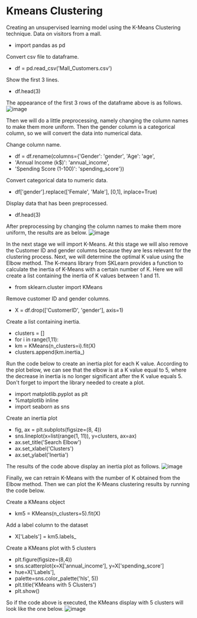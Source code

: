 # Kmeans Clustering
Creating an unsupervised learning model using the K-Means Clustering technique. Data on visitors from a mall.
- import pandas as pd

Convert csv file to dataframe.
- df = pd.read_csv('Mall_Customers.csv')
 
Show the first 3 lines.
- df.head(3)

The appearance of the first 3 rows of the dataframe above is as follows.
![image](https://github.com/diantyapitaloka/Kmeans-Clustering/assets/147487436/510ce9fb-d8fb-43de-bc25-d90e7d1adfad)

Then we will do a little preprocessing, namely changing the column names to make them more uniform. Then the gender column is a categorical column, so we will convert the data into numerical data.

Change column name.
- df = df.rename(columns={'Gender': 'gender', 'Age': 'age',
- 'Annual Income (k$)': 'annual_income',
- 'Spending Score (1-100)': 'spending_score'})
 
Convert categorical data to numeric data.
- df['gender'].replace(['Female', 'Male'], [0,1], inplace=True)
 
Display data that has been preprocessed.
- df.head(3)

After preprocessing by changing the column names to make them more uniform, the results are as below.
![image](https://github.com/diantyapitaloka/Kmeans-Clustering/assets/147487436/7b5791e0-9fc0-45be-b529-0e8a051fcb34)

In the next stage we will import K-Means. At this stage we will also remove the Customer ID and gender columns because they are less relevant for the clustering process. Next, we will determine the optimal K value using the Elbow method. The K-means library from SKLearn provides a function to calculate the inertia of K-Means with a certain number of K. Here we will create a list containing the inertia of K values between 1 and 11.

- from sklearn.cluster import KMeans
 
Remove customer ID and gender columns.
- X = df.drop(['CustomerID', 'gender'], axis=1)
 
Create a list containing inertia.
- clusters = []
- for i in range(1,11):
- km = KMeans(n_clusters=i).fit(X)
- clusters.append(km.inertia_)

Run the code below to create an inertia plot for each K value. According to the plot below, we can see that the elbow is at a K value equal to 5, where the decrease in inertia is no longer significant after the K value equals 5. Don't forget to import the library needed to create a plot.

- import matplotlib.pyplot as plt
- %matplotlib inline
- import seaborn as sns
 
Create an inertia plot
- fig, ax = plt.subplots(figsize=(8, 4))
- sns.lineplot(x=list(range(1, 11)), y=clusters, ax=ax)
- ax.set_title('Search Elbow')
- ax.set_xlabel('Clusters')
- ax.set_ylabel('Inertia')

The results of the code above display an inertia plot as follows.
![image](https://github.com/diantyapitaloka/Kmeans-Clustering/assets/147487436/b3e48bfb-9f25-49a7-bd02-21f8f597a839)

Finally, we can retrain K-Means with the number of K obtained from the Elbow method. Then we can plot the K-Means clustering results by running the code below.

Create a KMeans object
- km5 = KMeans(n_clusters=5).fit(X)
 
Add a label column to the dataset
- X['Labels'] = km5.labels_
 
Create a KMeans plot with 5 clusters
- plt.figure(figsize=(8,4))
- sns.scatterplot(x=X['annual_income'], y=X['spending_score']
- hue=X['Labels'],
- palette=sns.color_palette('hls', 5))
- plt.title('KMeans with 5 Clusters')
- plt.show()

So if the code above is executed, the KMeans display with 5 clusters will look like the one below.
![image](https://github.com/diantyapitaloka/Kmeans-Clustering/assets/147487436/e3e010f9-3c96-470f-b000-e327bfa06444)


